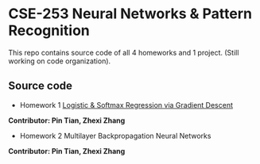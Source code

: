 # CSE-253 Neural Networks & Pattern Recognition

This repo contains source code of all 4 homeworks and 1 project. (Still working on code organization).

## Source code

* Homework 1 [Logistic & Softmax Regression via Gradient Descent](https://github.com/yrbszhsh/CSE-253/blob/Porj/Logistic%20and%20Softmax%20Regression%20via%20Gradient%20Descent.ipynb)

**Contributor: Pin Tian, Zhexi Zhang**



* Homework 2 Multilayer Backpropagation Neural Networks

**Contributor: Pin Tian, Zhexi Zhang**
